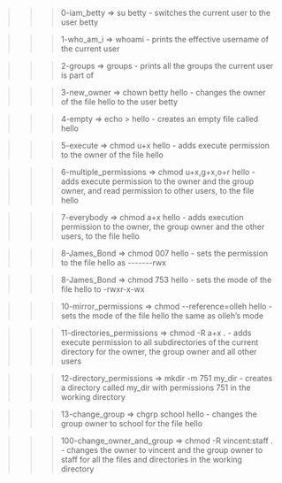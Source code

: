 >>> 0-iam_betty
	=> su betty
	- switches the current user to the user betty

>>> 1-who_am_i
	=> whoami
	- prints the effective username of the current user

>>> 2-groups
	=> groups
	- prints all the groups the current user is part of

>>> 3-new_owner
	=> chown betty hello
	- changes the owner of the file hello to the user betty

>>> 4-empty
	=> echo > hello
	- creates an empty file called hello

>>> 5-execute
	=> chmod u+x hello
	- adds execute permission to the owner of the file hello

>>> 6-multiple_permissions
	=> chmod u+x,g+x,o+r hello
	- adds execute permission to the owner and the group owner, and read permission to other users, to the file hello

>>> 7-everybody
	=> chmod a+x hello
	- adds execution permission to the owner, the group owner and the other users, to the file hello

>>> 8-James_Bond
	=> chmod 007 hello
	-  sets the permission to the file hello as -------rwx

>>> 8-James_Bond
	=> chmod 753 hello
	- sets the mode of the file hello to -rwxr-x-wx

>>> 10-mirror_permissions
	=> chmod --reference=olleh hello
	- sets the mode of the file hello the same as olleh’s mode

>>> 11-directories_permissions
	=> chmod -R a+x .
	- adds execute permission to all subdirectories of the current directory for the owner, the group owner and all other users

>>> 12-directory_permissions
	=> mkdir -m 751 my_dir
	- creates a directory called my_dir with permissions 751 in the working directory

>>> 13-change_group
	=> chgrp school hello
	- changes the group owner to school for the file hello

>>> 100-change_owner_and_group
	=> chmod -R vincent:staff .
	- changes the owner to vincent and the group owner to staff for all the files and directories in the working directory
